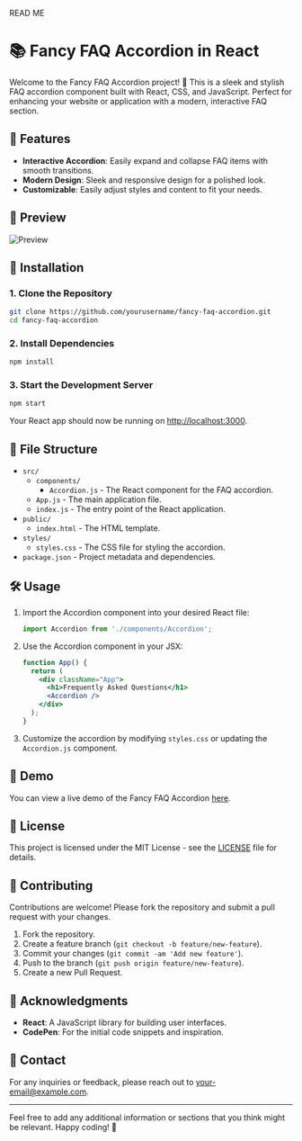 READ ME 




# 📚 Fancy FAQ Accordion in React

Welcome to the Fancy FAQ Accordion project! 🎉 This is a sleek and stylish FAQ accordion component built with React, CSS, and JavaScript. Perfect for enhancing your website or application with a modern, interactive FAQ section.

## 🚀 Features

- **Interactive Accordion**: Easily expand and collapse FAQ items with smooth transitions.
- **Modern Design**: Sleek and responsive design for a polished look.
- **Customizable**: Easily adjust styles and content to fit your needs.

## 📸 Preview



![Preview]([https://your-image-url.com/preview.png](https://github.com/Rafikpashashaik/FAQ-S/blob/77323e6059a867eaffbddfd867d477ea7ae03227/Faq-Accordian.png))

## 🔧 Installation

### 1. Clone the Repository

```bash
git clone https://github.com/yourusername/fancy-faq-accordion.git
cd fancy-faq-accordion
```

### 2. Install Dependencies

```bash
npm install
```

### 3. Start the Development Server

```bash
npm start
```

Your React app should now be running on [http://localhost:3000](http://localhost:3000).

## 📂 File Structure

- `src/`
  - `components/`
    - `Accordion.js` - The React component for the FAQ accordion.
  - `App.js` - The main application file.
  - `index.js` - The entry point of the React application.
- `public/`
  - `index.html` - The HTML template.
- `styles/`
  - `styles.css` - The CSS file for styling the accordion.
- `package.json` - Project metadata and dependencies.

## 🛠 Usage

1. Import the Accordion component into your desired React file:

   ```jsx
   import Accordion from './components/Accordion';
   ```

2. Use the Accordion component in your JSX:

   ```jsx
   function App() {
     return (
       <div className="App">
         <h1>Frequently Asked Questions</h1>
         <Accordion />
       </div>
     );
   }
   ```

3. Customize the accordion by modifying `styles.css` or updating the `Accordion.js` component.

## 🌟 Demo

You can view a live demo of the Fancy FAQ Accordion [here](https://codepen.io/yourusername/full/your-pen-id).

## 📄 License

This project is licensed under the MIT License - see the [LICENSE](LICENSE) file for details.

## 🤝 Contributing

Contributions are welcome! Please fork the repository and submit a pull request with your changes.

1. Fork the repository.
2. Create a feature branch (`git checkout -b feature/new-feature`).
3. Commit your changes (`git commit -am 'Add new feature'`).
4. Push to the branch (`git push origin feature/new-feature`).
5. Create a new Pull Request.

## 🙌 Acknowledgments

- **React**: A JavaScript library for building user interfaces.
- **CodePen**: For the initial code snippets and inspiration.

## 📧 Contact

For any inquiries or feedback, please reach out to [your-email@example.com](mailto:your-email@example.com).

---

Feel free to add any additional information or sections that you think might be relevant. Happy coding! 🎨
